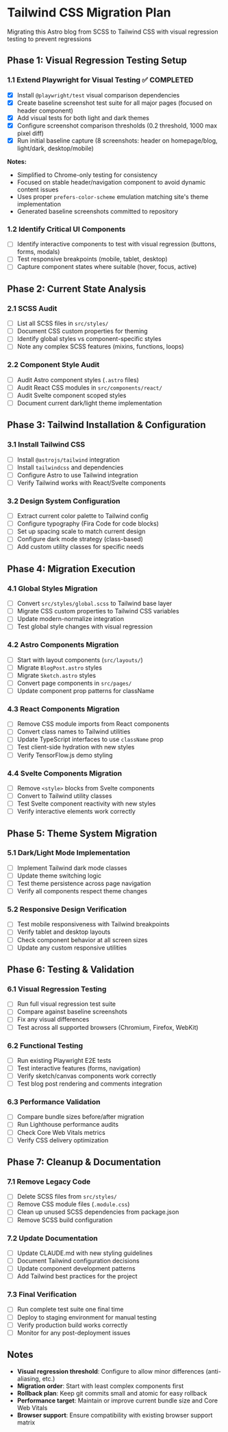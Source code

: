 # Tailwind CSS Migration Plan

Migrating this Astro blog from SCSS to Tailwind CSS with visual regression testing to prevent
regressions

## Phase 1: Visual Regression Testing Setup

### 1.1 Extend Playwright for Visual Testing ✅ COMPLETED

- [x] Install `@playwright/test` visual comparison dependencies
- [x] Create baseline screenshot test suite for all major pages (focused on header component)
- [x] Add visual tests for both light and dark themes
- [x] Configure screenshot comparison thresholds (0.2 threshold, 1000 max pixel diff)
- [x] Run initial baseline capture (8 screenshots: header on homepage/blog, light/dark, desktop/mobile)

**Notes:**

- Simplified to Chrome-only testing for consistency
- Focused on stable header/navigation component to avoid dynamic content issues
- Uses proper `prefers-color-scheme` emulation matching site's theme implementation
- Generated baseline screenshots committed to repository

### 1.2 Identify Critical UI Components

- [ ] Identify interactive components to test with visual regression (buttons, forms, modals)
- [ ] Test responsive breakpoints (mobile, tablet, desktop)
- [ ] Capture component states where suitable (hover, focus, active)

## Phase 2: Current State Analysis

### 2.1 SCSS Audit

- [ ] List all SCSS files in `src/styles/`
- [ ] Document CSS custom properties for theming
- [ ] Identify global styles vs component-specific styles
- [ ] Note any complex SCSS features (mixins, functions, loops)

### 2.2 Component Style Audit

- [ ] Audit Astro component styles (`.astro` files)
- [ ] Audit React CSS modules in `src/components/react/`
- [ ] Audit Svelte component scoped styles
- [ ] Document current dark/light theme implementation

## Phase 3: Tailwind Installation & Configuration

### 3.1 Install Tailwind CSS

- [ ] Install `@astrojs/tailwind` integration
- [ ] Install `tailwindcss` and dependencies
- [ ] Configure Astro to use Tailwind integration
- [ ] Verify Tailwind works with React/Svelte components

### 3.2 Design System Configuration

- [ ] Extract current color palette to Tailwind config
- [ ] Configure typography (Fira Code for code blocks)
- [ ] Set up spacing scale to match current design
- [ ] Configure dark mode strategy (class-based)
- [ ] Add custom utility classes for specific needs

## Phase 4: Migration Execution

### 4.1 Global Styles Migration

- [ ] Convert `src/styles/global.scss` to Tailwind base layer
- [ ] Migrate CSS custom properties to Tailwind CSS variables
- [ ] Update modern-normalize integration
- [ ] Test global style changes with visual regression

### 4.2 Astro Components Migration

- [ ] Start with layout components (`src/layouts/`)
- [ ] Migrate `BlogPost.astro` styles
- [ ] Migrate `Sketch.astro` styles
- [ ] Convert page components in `src/pages/`
- [ ] Update component prop patterns for className

### 4.3 React Components Migration

- [ ] Remove CSS module imports from React components
- [ ] Convert class names to Tailwind utilities
- [ ] Update TypeScript interfaces to use `className` prop
- [ ] Test client-side hydration with new styles
- [ ] Verify TensorFlow.js demo styling

### 4.4 Svelte Components Migration

- [ ] Remove `<style>` blocks from Svelte components
- [ ] Convert to Tailwind utility classes
- [ ] Test Svelte component reactivity with new styles
- [ ] Verify interactive elements work correctly

## Phase 5: Theme System Migration

### 5.1 Dark/Light Mode Implementation

- [ ] Implement Tailwind dark mode classes
- [ ] Update theme switching logic
- [ ] Test theme persistence across page navigation
- [ ] Verify all components respect theme changes

### 5.2 Responsive Design Verification

- [ ] Test mobile responsiveness with Tailwind breakpoints
- [ ] Verify tablet and desktop layouts
- [ ] Check component behavior at all screen sizes
- [ ] Update any custom responsive utilities

## Phase 6: Testing & Validation

### 6.1 Visual Regression Testing

- [ ] Run full visual regression test suite
- [ ] Compare against baseline screenshots
- [ ] Fix any visual differences
- [ ] Test across all supported browsers (Chromium, Firefox, WebKit)

### 6.2 Functional Testing

- [ ] Run existing Playwright E2E tests
- [ ] Test interactive features (forms, navigation)
- [ ] Verify sketch/canvas components work correctly
- [ ] Test blog post rendering and comments integration

### 6.3 Performance Validation

- [ ] Compare bundle sizes before/after migration
- [ ] Run Lighthouse performance audits
- [ ] Check Core Web Vitals metrics
- [ ] Verify CSS delivery optimization

## Phase 7: Cleanup & Documentation

### 7.1 Remove Legacy Code

- [ ] Delete SCSS files from `src/styles/`
- [ ] Remove CSS module files (`.module.css`)
- [ ] Clean up unused SCSS dependencies from package.json
- [ ] Remove SCSS build configuration

### 7.2 Update Documentation

- [ ] Update CLAUDE.md with new styling guidelines
- [ ] Document Tailwind configuration decisions
- [ ] Update component development patterns
- [ ] Add Tailwind best practices for the project

### 7.3 Final Verification

- [ ] Run complete test suite one final time
- [ ] Deploy to staging environment for manual testing
- [ ] Verify production build works correctly
- [ ] Monitor for any post-deployment issues

## Notes

- **Visual regression threshold**: Configure to allow minor differences (anti-aliasing, etc.)
- **Migration order**: Start with least complex components first
- **Rollback plan**: Keep git commits small and atomic for easy rollback
- **Performance target**: Maintain or improve current bundle size and Core Web Vitals
- **Browser support**: Ensure compatibility with existing browser support matrix
